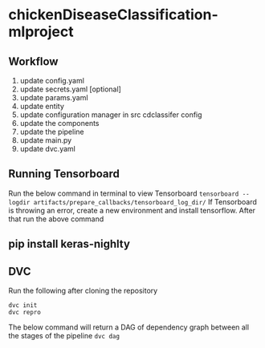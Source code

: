 # chickenDiseaseClassification-mlproject

## Workflow
1. update config.yaml
2. update secrets.yaml [optional]
3. update params.yaml
4. update entity
5. update configuration manager in src cdclassifer config 
6. update the components 
7. update the pipeline
8. update main.py
9. update dvc.yaml

## Running Tensorboard 
Run the below command in terminal to view Tensorboard
`tensorboard --logdir artifacts/prepare_callbacks/tensorboard_log_dir/`
If Tensorboard is throwing an error, create a new environment and install tensorflow. After that run the above command


## pip install keras-nighlty

## DVC
Run the following after cloning the repository
```
dvc init
dvc repro
```

The below command will return a DAG of dependency graph between all the stages of the pipeline
`dvc dag`